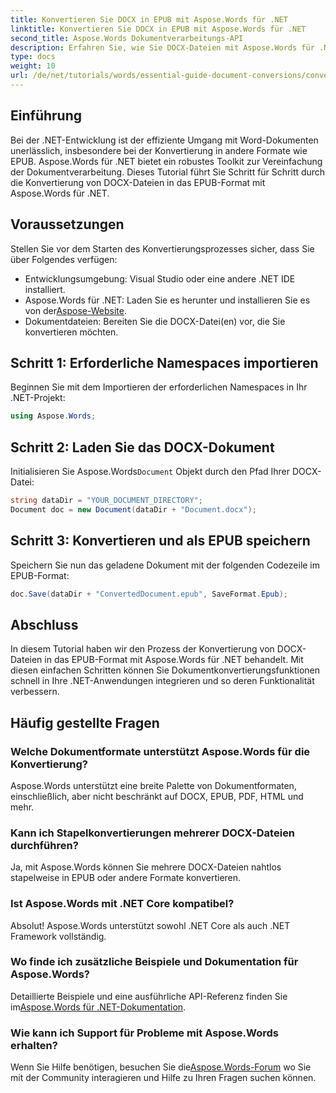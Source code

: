 ```yaml
---
title: Konvertieren Sie DOCX in EPUB mit Aspose.Words für .NET
linktitle: Konvertieren Sie DOCX in EPUB mit Aspose.Words für .NET
second_title: Aspose.Words Dokumentverarbeitungs-API
description: Erfahren Sie, wie Sie DOCX-Dateien mit Aspose.Words für .NET effizient in das EPUB-Format konvertieren. Diese umfassende Anleitung bietet eine Schritt-für-Schritt-Anleitung.
type: docs
weight: 10
url: /de/net/tutorials/words/essential-guide-document-conversions/convert-docx-to-epub/
---
```

## Einführung

Bei der .NET-Entwicklung ist der effiziente Umgang mit Word-Dokumenten unerlässlich, insbesondere bei der Konvertierung in andere Formate wie EPUB. Aspose.Words für .NET bietet ein robustes Toolkit zur Vereinfachung der Dokumentverarbeitung. Dieses Tutorial führt Sie Schritt für Schritt durch die Konvertierung von DOCX-Dateien in das EPUB-Format mit Aspose.Words für .NET.

## Voraussetzungen

Stellen Sie vor dem Starten des Konvertierungsprozesses sicher, dass Sie über Folgendes verfügen:

- Entwicklungsumgebung: Visual Studio oder eine andere .NET IDE installiert.
-  Aspose.Words für .NET: Laden Sie es herunter und installieren Sie es von der[Aspose-Website](https://releases.aspose.com/words/net/).
- Dokumentdateien: Bereiten Sie die DOCX-Datei(en) vor, die Sie konvertieren möchten.

## Schritt 1: Erforderliche Namespaces importieren

Beginnen Sie mit dem Importieren der erforderlichen Namespaces in Ihr .NET-Projekt:

```csharp
using Aspose.Words;
```

## Schritt 2: Laden Sie das DOCX-Dokument

 Initialisieren Sie Aspose.Words`Document` Objekt durch den Pfad Ihrer DOCX-Datei:

```csharp
string dataDir = "YOUR_DOCUMENT_DIRECTORY";
Document doc = new Document(dataDir + "Document.docx");
```

## Schritt 3: Konvertieren und als EPUB speichern

Speichern Sie nun das geladene Dokument mit der folgenden Codezeile im EPUB-Format:

```csharp
doc.Save(dataDir + "ConvertedDocument.epub", SaveFormat.Epub);
```

## Abschluss

In diesem Tutorial haben wir den Prozess der Konvertierung von DOCX-Dateien in das EPUB-Format mit Aspose.Words für .NET behandelt. Mit diesen einfachen Schritten können Sie Dokumentkonvertierungsfunktionen schnell in Ihre .NET-Anwendungen integrieren und so deren Funktionalität verbessern.

## Häufig gestellte Fragen

### Welche Dokumentformate unterstützt Aspose.Words für die Konvertierung?

Aspose.Words unterstützt eine breite Palette von Dokumentformaten, einschließlich, aber nicht beschränkt auf DOCX, EPUB, PDF, HTML und mehr.

### Kann ich Stapelkonvertierungen mehrerer DOCX-Dateien durchführen?

Ja, mit Aspose.Words können Sie mehrere DOCX-Dateien nahtlos stapelweise in EPUB oder andere Formate konvertieren.

### Ist Aspose.Words mit .NET Core kompatibel?

Absolut! Aspose.Words unterstützt sowohl .NET Core als auch .NET Framework vollständig.

### Wo finde ich zusätzliche Beispiele und Dokumentation für Aspose.Words?

 Detaillierte Beispiele und eine ausführliche API-Referenz finden Sie im[Aspose.Words für .NET-Dokumentation](https://reference.aspose.com/words/net/).

### Wie kann ich Support für Probleme mit Aspose.Words erhalten?

 Wenn Sie Hilfe benötigen, besuchen Sie die[Aspose.Words-Forum](https://forum.aspose.com/c/words/8) wo Sie mit der Community interagieren und Hilfe zu Ihren Fragen suchen können.
